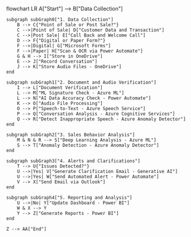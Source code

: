 flowchart LR
    A["Start"] --> B["Data Collection"]

    subgraph subGraph0["1. Data Collection"]
        B --> C{"Point of Sale or Post Sale?"}
        C -->|Point of Sale| D["Customer Data and Transaction"]
        C -->|Post Sale| E["Call Back and Welcome Call"]
        D --> F{"Digital or Paper Form?"}
        F -->|Digital| G["Microsoft Forms"]
        F -->|Paper| H["Scan & OCR via Power Automate"]
        G & H --> I["Store in OneDrive"]
        E --> J["Record Conversation"]
        J --> K["Store Audio Files - OneDrive"]
    end

    subgraph subGraph1["2. Document and Audio Verification"]
        I --> L["Document Verification"]
        L --> M["ML Signature Check - Azure ML"]
        L --> N["AI Data Accuracy Check - Power Automate"]
        K --> O["Audio File Processing"]
        O --> P["Speech-to-Text - Azure Speech Service"]
        P --> Q["Conversation Analysis - Azure Cognitive Services"]
        Q --> R["Detect Inappropriate Speech - Azure Anomaly Detector"]
    end

    subgraph subGraph2["3. Sales Behavior Analysis"]
        M & N & R --> S["Deep Learning Analysis - Azure ML"]
        S --> T["Anomaly Detection - Azure Anomaly Detector"]
    end

    subgraph subGraph3["4. Alerts and Clarifications"]
        T --> U{"Issues Detected?"}
        U -->|Yes| V["Generate Clarification Email - Generative AI"]
        U -->|Yes| W["Send Automated Alert - Power Automate"]
        V --> X["Send Email via Outlook"]
    end

    subgraph subGraph4["5. Reporting and Analysis"]
        U -->|No| Y["Update Dashboard - Power BI"]
        W & X --> Y
        Y --> Z["Generate Reports - Power BI"]
    end

    Z --> AA["End"]
